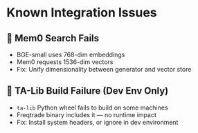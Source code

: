 # Known Integration Issues

## 🧠 Mem0 Search Fails
- BGE-small uses 768-dim embeddings
- Mem0 requests 1536-dim vectors
- Fix: Unify dimensionality between generator and vector store

## 🐍 TA-Lib Build Failure (Dev Env Only)
- `ta-lib` Python wheel fails to build on some machines
- Freqtrade binary includes it — no runtime impact
- Fix: Install system headers, or ignore in dev environment 